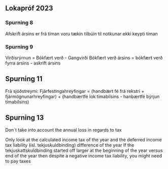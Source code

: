 ## Lokapróf 2023
### Spurning 8
Afskrift ársins er frá tíman voru tækin tilbúin til notkunar ekki keypti tíman

### Spurning 9
Virðisrýrnun = Bókfært verð - Gangvirði
Bókfært verð ársins = bókfært verð fyrra ársins - askrift ársins

## Spurning 11
Frá sjóðstreymi:
Fjárfestingahreyfingar = (handbært fé frá rekstri + fjármögnunarhreyfingar) +
(handbærtfé lok tímabilsins - hanbærtfé býrjun tímabilsins)

## Spurning 13
Don´t take into account the annual loss in regards to tax

Only look at the calculated income tax of the year and the deferred income tax
liability (ísl. tekjuskuldbinding) difference of the year
If the tekjuskattskuldbinding started off larger at the beginning of the year
versus end of the year then despite a negative income tax liability, you might
need to pay taxes
